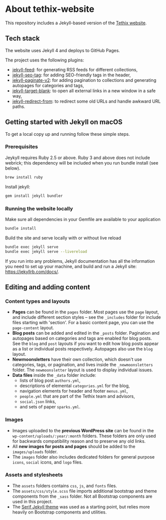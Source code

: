 # About tethix-website

This repository includes a Jekyll-based version of the [Tethix website](https://tethix.co).

## Tech stack 

The website uses Jekyll 4 and deploys to GitHub Pages. 

The project uses the following plugins:

- [jekyll-feed](https://github.com/jekyll/jekyll-feed): for generating RSS feeds for different collections,
- [jekyll-seo-tag](https://github.com/jekyll/jekyll-seo-tag): for adding SEO-friendly tags in the header,
- [jekyll-paginate-v2](https://github.com/sverrirs/jekyll-paginate-v2): for adding pagination to collections and generating autopages for categories and tags,
- [jekyll-target-blank](https://keith-mifsud.me/projects/jekyll-target-blank): to open all external links in a new window in a safe way,
- [jekyll-redirect-from](https://github.com/jekyll/jekyll-redirect-from): to redirect some old URLs and handle awkward URL paths. 

## Getting started with Jekyll on macOS

To get a local copy up and running follow these simple steps.

### Prerequisites

  Jeykyll requires Ruby 2.5 or above. Ruby 3 and above does not include webrick; this dependency will be included when you run bundle install (see below).

  ```sh
  brew install ruby
  ```  
  Install jekyll:

  ```sh
  gem install jekyll bundler
  ```

### Running the website locally

  Make sure all dependencies in your Gemfile are available to your application
  ```sh  
  bundle install
  ```
  Build the site and serve locally with or without live reload
  ```sh
  bundle exec jekyll serve
  bundle exec jekyll serve --livereload
  ```

If you run into any problems, Jekyll documentation has all the information you need to set up your machine, and build and run a Jekyll site: https://jekyllrb.com/docs/.

## Editing and adding content

### Content types and layouts

- **Pages** can be found in the `pages` folder. Most pages use the `page` layout, and include different section styles – see the `_includes` folder for include files starting with 'section'. For a basic content page, you can use the `page-content` layout.
- **Blog posts** can be added and edited in the `_posts` folder. Pagination and autopages based on categories and tags are enabled for blog posts. See the `blog` and `post` layouts if you want to edit how blog posts appear as a list or individual posts respectively. Autopages also use the `blog` layout. 
- **Newmoonsletters** have their own collection, which doesn't use categories, tags, or pagination, and lives inside the `_newmoonsletters` folder. The `newmoonsletter` layout is used to display individual issues.
- **Data files** inside the `_data` folder include:
    - lists of blog post `authors.yml`, 
    - descriptions of elemental `categories.yml` for the blog, 
    - navigation elements for header and footer `menus.yml`, 
    - `people.yml` that are part of the Tethix team and advisors, 
    - `social.json` links, 
    - and sets of paper `sparks.yml`.

### Images

- Images uploaded to the **previous WordPress site** can be found in the `wp-content/uploads/:year/:month` folders. These folders are only used for backwards compatibility reason and to preserve any old links.
- All **new images for posts and pages** should be added to the `images/uploads` folder. 
- The `images` folder also includes dedicated folders for general purpose `icons`, `social` icons, and `logo` files.

### Assets and stylesheets 

- The `assets` folders contains `css`, `js`, and `fonts` files.
- The `assets/css/style.scss` file imports additional bootstrap and theme components from the `_sass` folder. Not all Bootstrap components are used in this project.
- The [Serif Jekyll theme](https://jekyllthemes.io/theme/serif) was used as a starting point, but relies more heavily on Bootstrap components and utilities.

